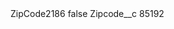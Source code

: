 <?xml version="1.0" encoding="UTF-8"?>
<CustomMetadata xmlns="http://soap.sforce.com/2006/04/metadata" xmlns:xsi="http://www.w3.org/2001/XMLSchema-instance" xmlns:xsd="http://www.w3.org/2001/XMLSchema">
    <label>ZipCode2186</label>
    <protected>false</protected>
    <values>
        <field>Zipcode__c</field>
        <value xsi:type="xsd:string">85192</value>
    </values>
</CustomMetadata>
